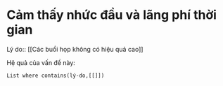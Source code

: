 # Cảm thấy nhức đầu và lãng phí thời gian
Lý do:: [[Các buổi họp không có hiệu quả cao]]

Hệ quả của vấn đề này:
```dataview
List where contains(lý-do,[[]])
```
